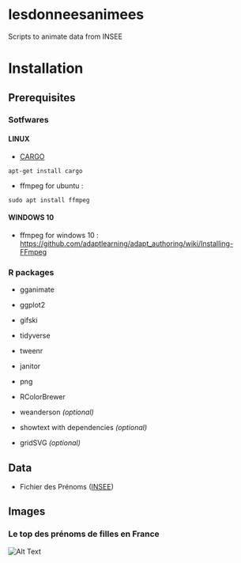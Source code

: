 # lesdonneesanimees
Scripts to animate data from INSEE


# Installation

## Prerequisites

### Sotfwares

#### LINUX

* [CARGO](https://doc.rust-lang.org/cargo/index.html)
```
apt-get install cargo
```
* ffmpeg for ubuntu :

```
sudo apt install ffmpeg
```

#### WINDOWS 10

* ffmpeg for windows 10 : https://github.com/adaptlearning/adapt_authoring/wiki/Installing-FFmpeg


### R packages

* gganimate
* ggplot2
* gifski
* tidyverse
* tweenr
* janitor
* png
* RColorBrewer

* weanderson _(optional)_
* showtext with dependencies _(optional)_
* gridSVG _(optional)_



## Data

* Fichier des Prénoms ([INSEE](https://www.insee.fr/fr/statistiques/2540004#consulter))

## Images

### Le top des prénoms de filles en France

![Alt Text](https://github.com/Grelot/lesdonneesanimees/blob/master/images/prenoms_filles.gif)

